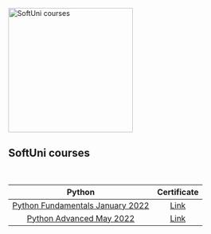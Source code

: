 <p align="left">
  <img width="250" src="https://upload.wikimedia.org/wikipedia/commons/7/76/Logo_Software_University_%28SoftUni%29_-_blue.png" alt="SoftUni courses">
</p>
<h2 align="left">SoftUni courses</h2>
<br />

|                                                         Python                                                          |                           Certificate                           |
|:-----------------------------------------------------------------------------------------------------------------------:|:---------------------------------------------------------------:|
| [Python Fundamentals January 2022](https://softuni.bg/trainings/3609/programming-fundamentals-with-python-january-2022) | [Link](https://softuni.bg/certificates/details/129052/89f8feff) |
|                 [Python Advanced May 2022](https://softuni.bg/trainings/3704/python-advanced-may-2022)                  | [Link](https://softuni.bg/certificates/details/135909/7c00c1d4) |
